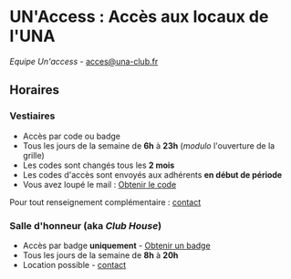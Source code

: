# UN'Access : Accès aux locaux de l'UNA
*Equipe Un'access* -  [acces@una-club.fr](mailto:acces@una-club.fr?subject=[UNAccess]%20Contact) 

## Horaires 
### Vestiaires   
- Accès par code ou badge 
- Tous les jours de la semaine de **6h** à **23h** (*modulo* l'ouverture de la grille) 
- Les codes sont changés tous les **2 mois**
- Les codes d'accès sont envoyés aux adhérents **en début de période** 
- Vous avez loupé le mail : [Obtenir le code](mailto:acces@una-club.fr?subject=[UNAccess]%20Code)

Pour tout renseignement complémentaire : [contact](mailto:acces@una-club.fr?subject=[UNAccess]%20Question) 
### Salle d'honneur (aka *Club House*)
 - Accès par badge **uniquement** - [Obtenir un badge](https://docs.google.com/forms/d/e/1FAIpQLScCN5l2NMYkhbr3W7-YVlHZwUt42O2S5TpLKOGhfKOWxjqJHA/viewform)
- Tous les jours de la semaine de **8h** à **20h**    
- Location possible - [contact](mailto:tresorier@una-club.fr?cc:acces@una-club.fr?subject=[UNAccess]%20Location) 
	
